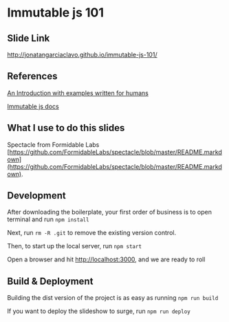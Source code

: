 # Immutable js 101

## Slide Link

http://jonatangarciaclavo.github.io/immutable-js-101/

## References

[An Introduction with examples written for humans](http://untangled.io/the-missing-immutable-js-manual/)

[Immutable js docs](https://facebook.github.io/immutable-js/docs/#/)

## What I use to do this slides

Spectacle from Formidable Labs [https://github.com/FormidableLabs/spectacle/blob/master/README.markdown](https://github.com/FormidableLabs/spectacle/blob/master/README.markdown).

## Development

After downloading the boilerplate, your first order of business is to open terminal and run `npm install`

Next, run `rm -R .git` to remove the existing version control.

Then, to start up the local server, run `npm start`

Open a browser and hit [http://localhost:3000](http://localhost:3000), and we are ready to roll

## Build & Deployment

Building the dist version of the project is as easy as running `npm run build`

If you want to deploy the slideshow to surge, run `npm run deploy`
